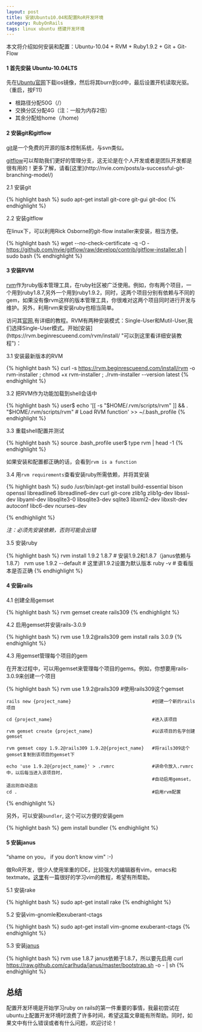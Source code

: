 ```yaml
---
layout: post
title: 安装Ubuntu10.04和配置RoR开发环境
category: RubyOnRails
tags: linux ubuntu 搭建开发环境
---
```


本文将介绍如何安装和配置：Ubuntu-10.04 \+ RVM \+ Ruby1.9.2 \+ Git \+ Git-Flow

#### 1 首先安装 Ubuntu-10.04LTS ####

先在[Ubuntu官网](http://www.ubuntu.com/download/ubuntu/download "http://www.ubuntu.com/download/ubuntu/download")下载ios镜像，然后将其burn到cd中，最后设置开机读取光驱。（重启，按F11)

+ 根路径分配50G（/）
+ 交换分区分配4G（注：一般为内存2倍）
+ 其余分配给home（/home)

#### 2 安装git和gitflow ####

[git](http://git-scm.com/,
"http://git-scm.com/")是一个免费的开源的版本控制系统，与svn类似。

[gitflow](https://github.com/nvie/gitflow "https://github.com/nvie/gitflow")可以帮助我们更好的管理分支，这无论是在个人开发或者是团队开发都是很有用的！更多了解，请看[这里](http://nvie.com/posts/a-successful-git-branching-model/)

2.1 安装git

{% highlight bash %}
    sudo apt-get install git-core git-gui git-doc
{% endhighlight %}

2.2 安装gitflow

在linux下，可以利用Rick Osborne的git-flow installer来安装，相当方便。

{% highlight bash %}
    wget --no-check-certificate -q -O - https://github.com/nvie/gitflow/raw/develop/contrib/gitflow-installer.sh | sudo bash
{% endhighlight %}

#### 3 安装RVM ####

[rvm](https://rvm.beginrescueend.com/
"https://rvm.beginrescueend.com/")作为ruby版本管理工具，在ruby社区被广泛使用。例如，你有两个项目，一个用到ruby1.8.7,另外一个用到ruby1.9.2，同时，这两个项目分别有依赖与不同的gem，如果没有像rvm这样的版本管理工具，你很难对这两个项目同时进行开发与维护。另外，利用rvm来安装ruby也相当简单。

访问其[官网](https://rvm.beginrescueend.com/ "https://rvm.beginrescueend.com/"),有详细的教程。RVM有两种安装模式：Single-User和Mutil-User,我们选择Single-User模式。开始[安装](https://rvm.beginrescueend.com/rvm/install/ "可以到这里看详细安装教程")：

3.1 安装最新版本的RVM

{% highlight bash %}
    curl -s https://rvm.beginrescueend.com/install/rvm -o rvm-installer ; chmod +x rvm-installer ; ./rvm-installer --version latest
{% endhighlight %}

3.2 把RVM作为功能加载到shell会话中

{% highlight bash %}
    user$ echo '[[ -s "$HOME/.rvm/scripts/rvm" ]] && . "$HOME/.rvm/scripts/rvm" # Load RVM function' >> ~/.bash_profile
{% endhighlight %}

3.3 重载shell配置并测试

{% highlight bash %}
    source .bash_profile
    user$ type rvm | head -1
{% endhighlight %}

  如果安装和配置都正确的话，会看到`rvm is a function`

3.4 用`rvm requirements`查看安装ruby所需依赖，并将其安装

{% highlight bash %}
    sudo /usr/bin/apt-get install build-essential bison openssl libreadline6 libreadline6-dev curl git-core zlib1g zlib1g-dev libssl-dev libyaml-dev libsqlite3-0 libsqlite3-dev sqlite3 libxml2-dev libxslt-dev autoconf libc6-dev ncurses-dev

{% endhighlight %}

*注：必须先安装依赖，否则可能会出错*

3.5 安装ruby

{% highlight bash %}
    rvm install 1.9.2 1.8.7   # 安装1.9.2和1.8.7（janus依赖与1.8.7）
    rvm use 1.9.2 --default   # 这里讲1.9.2设置为默认版本
    ruby -v                   # 查看版本是否正确
{% endhighlight %}

#### 4 安装rails ####

4.1 创建全局gemset

{% highlight bash %}
    rvm gemset create rails309
{% endhighlight %}
    

4.2 启用gemset并安装rails-3.0.9
    
{% highlight bash %}
    rvm use 1.9.2@rails309
    gem install rails 3.0.9
{% endhighlight %}

4.3 用gemset管理每个项目的gem

  在开发过程中，可以用gemset来管理每个项目的gems。例如，你想要用rails-3.0.9来创建一个项目

{% highlight bash %}
    rvm use 1.9.2@rails309                                #使用rails309这个gemset 

    rails new {project_name}                              #创建一个新的rails项目

    cd {project_name}                                     #进入该项目

    rvm gemset create {project_name}                      #以该项目的名字创建gemset

    rvm gemset copy 1.9.2@rails309 1.9.2@{project_name}   #将rails309这个gemset复制到该项目的gemset下

    echo 'use 1.9.2@{project_name}' > .rvmrc              #讲命令放入.rvmrc中，以后每当进入该项目时，
                                                          #自动启用gemset，退出则自动退出
    cd .                                                  #启用rvm配置
{% endhighlight %}

另外，可以安装`bundler`, 这个可以方便的安装gem

{% highlight bash %}
    gem install bundler
{% endhighlight %}

#### 5 安装janus ####

“shame on you， if you don‘t know vim" :-)

做RoR开发，很少人使用笨重的IDE，比较强大的编辑器有vim，emacs和textmate。[这里](http://yannesposito.com/Scratch/en/blog/Learn-Vim-Progressively/)有一篇很好的学习vim的教程，希望有所帮助。

5.1 安装rake

{% highlight bash %}
    sudo apt-get install rake
{% endhighlight %}

5.2 安装vim-gnomle和exuberant-ctags

{% highlight bash %}
    sudo apt-get install vim-gnome exuberant-ctags
{% endhighlight %}

5.3 安装[janus](https://github.com/carlhuda/janus "https://github.com/carlhuda/janus")

{% highlight bash %}
    rvm use 1.8.7     janus依赖于1.8.7，所以要先启用
    curl https://raw.github.com/carlhuda/janus/master/bootstrap.sh -o - | sh
{% endhighlight %}


## 总结 ##

配置开发环境是开始学习ruby on
rails的第一件重要的事情，我最初尝试在ubuntu上配置开发环境时浪费了许多时间，希望这篇文章能有所帮助。同时，如果文中有什么错误或者有什么问题，欢迎讨论！
